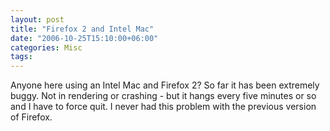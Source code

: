 ```yaml
---
layout: post
title: "Firefox 2 and Intel Mac"
date: "2006-10-25T15:10:00+06:00"
categories: Misc 
tags: 
---
```


Anyone here using an Intel Mac and Firefox 2? So far it has been extremely buggy. Not in rendering or crashing - but it hangs every five minutes or so and I have to force quit. I never had this problem with the previous version of Firefox.